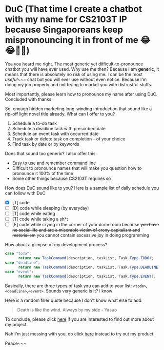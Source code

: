 # DuC (That time I create a chatbot with my name for CS2103T IP because Singaporeans keep mispronouncing it in front of me  :joy::joy::thinking::vomiting_face:)

Yea you heard me right. The most generic yet difficult-to-pronounce chatbot you will have ever used. Why use me then?
Because I am **generic**, it means that there is absolutely no risk of using me. I can be the most _useful~~~_ chat bot you will ever use without even notice. Because I'm doing my job properly and not trying to market you with distrustful stuffs.

Most importantly, please learn how to pronounce my name after using DuC. Concluded with thanks.

So, enough ~~hidden marketing~~ long-winding introduction that sound like a rip-off light novel title already. What can I offer to you?

1. Schedule a to-do task
2. Schedule a deadline task with prescribed date
3. Schedule an event task with occurred date
4. Track task or delete task on completion - of your choice
5. Find task by date or by keywords

Does that sound too generic? I also offer this:
* Easy to use and remember command line
* Difficult to pronounce names that will make you question how to pronounce it 100% of the time
* Some other things because CS2103T requires so

How does DuC sound like to you? Here is a sample list of daily schedule you can follow with DuC
- [x] [T] code
- [ ] [D] code while sleeping (by everyday)
- [ ] [T] code while eating
- [ ] [T] code while taking a sh*t
- [ ] [E] code while crying in the corner of your dorm room because ~~you have no social life and are a miserable victim of crony capitalism and materialism~~ you cannot contain excessive joy in doing programming

How about a glimpse of my development process?
``` java
case "todo":
      return new TaskCommand(description, taskList, Task.Type.TODO);
case "deadline":
      return new TaskCommand(description, taskList, Task.Type.DEADLINE);
case "event":
      return new TaskCommand(description, taskList, Task.Type.EVENT);
```

Basically, there are three types of task you can add to your list:
`<todo>`,`<deadline>`,`<event>`. Sounds very generic is it? I know

Here is a random filler quote because I don't know what else to add:
> Death is like the wind. Always by my side - Yasuo

To conclude, please click [here](https://www.youtube.com/watch?v=dQw4w9WgXcQ) if you are interested to find out more about my project. 

Nah I'm just messing with you, do click [here](https://github.com/hmanhduc2k/ip/releases/download/v01/DuC-1.0-all.jar) instead to try out my product.

Peace~~~
